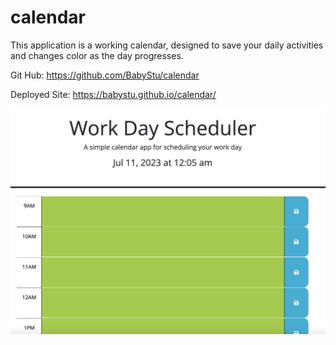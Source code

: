 # calendar

This application is a working calendar, designed to save your daily activities and changes color as the day progresses. 

Git Hub: https://github.com/BabyStu/calendar

Deployed Site: https://babystu.github.io/calendar/

![screenshot of website](./assets/screenshot.png)
